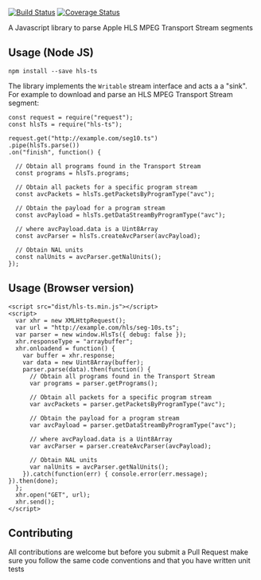 [![Build Status](https://travis-ci.org/Eyevinn/hls-ts-js.svg?branch=master)](https://travis-ci.org/Eyevinn/hls-ts-js)
[![Coverage Status](https://coveralls.io/repos/github/Eyevinn/hls-ts-js/badge.svg?branch=master)](https://coveralls.io/github/Eyevinn/hls-ts-js?branch=master)

A Javascript library to parse Apple HLS MPEG Transport Stream segments

## Usage (Node JS)

```
npm install --save hls-ts
```

The library implements the `Writable` stream interface and acts a a "sink". For example to download
and parse an HLS MPEG Transport Stream segment:

```
const request = require("request");
const hlsTs = require("hls-ts");

request.get("http://example.com/seg10.ts")
.pipe(hlsTs.parse())
.on("finish", function() {

  // Obtain all programs found in the Transport Stream
  const programs = hlsTs.programs;

  // Obtain all packets for a specific program stream
  const avcPackets = hlsTs.getPacketsByProgramType("avc");

  // Obtain the payload for a program stream
  const avcPayload = hlsTs.getDataStreamByProgramType("avc");

  // where avcPayload.data is a Uint8Array
  const avcParser = hlsTs.createAvcParser(avcPayload);

  // Obtain NAL units
  const nalUnits = avcParser.getNalUnits();
});
```

## Usage (Browser version)

```
<script src="dist/hls-ts.min.js"></script>
<script>
  var xhr = new XMLHttpRequest();
  var url = "http://example.com/hls/seg-10s.ts";
  var parser = new window.HlsTs({ debug: false });
  xhr.responseType = "arraybuffer";
  xhr.onloadend = function() {
    var buffer = xhr.response;
    var data = new Uint8Array(buffer);
    parser.parse(data).then(function() {
      // Obtain all programs found in the Transport Stream
      var programs = parser.getPrograms();

      // Obtain all packets for a specific program stream
      var avcPackets = parser.getPacketsByProgramType("avc");
      
      // Obtain the payload for a program stream
      var avcPayload = parser.getDataStreamByProgramType("avc");

      // where avcPayload.data is a Uint8Array
      var avcParser = parser.createAvcParser(avcPayload);

      // Obtain NAL units
      var nalUnits = avcParser.getNalUnits();
    }).catch(function(err) { console.error(err.message); }).then(done);
  };
  xhr.open("GET", url);
  xhr.send();
</script>
```

## Contributing
All contributions are welcome but before you submit a Pull Request make sure you follow the same
code conventions and that you have written unit tests
